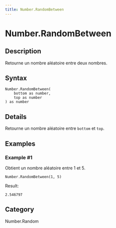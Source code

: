 ```yaml
---
title: Number.RandomBetween
---
```


# Number.RandomBetween


## Description

Retourne un nombre aléatoire entre deux nombres.


## Syntax

```powerquery
Number.RandomBetween(
    bottom as number,
    top as number
) as number
```


## Details

Retourne un nombre aléatoire entre <code>bottom</code> et <code>top</code>.


## Examples

### Example #1 
Obtient un nombre aléatoire entre 1 et 5.
```powerquery
Number.RandomBetween(1, 5)
```

Result: 
```powerquery
2.546797
```




## Category
Number.Random
